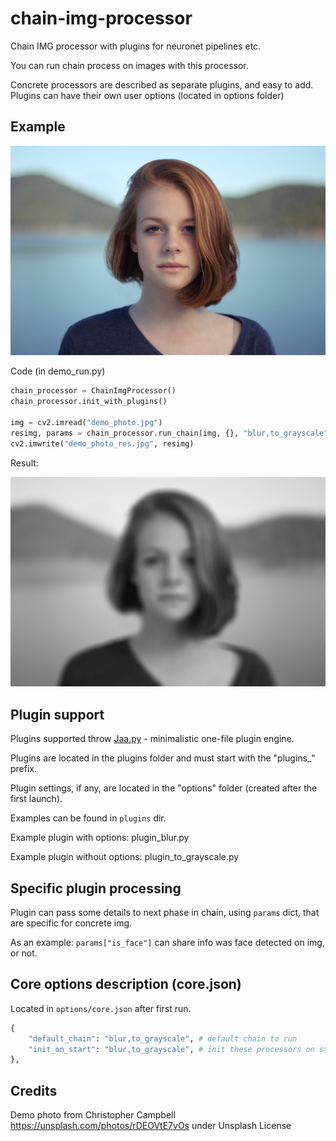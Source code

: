 # chain-img-processor
Chain IMG processor with plugins for neuronet pipelines etc.

You can run chain process on images with this processor. 

Concrete processors are described as separate plugins, and easy to add. Plugins can have their own user options (located in options folder) 
## Example 

![origin](/demo_photo.jpg "origin photo")

Code (in demo_run.py)
```python
chain_processor = ChainImgProcessor()
chain_processor.init_with_plugins()

img = cv2.imread("demo_photo.jpg")
resimg, params = chain_processor.run_chain(img, {}, "blur,to_grayscale")
cv2.imwrite("demo_photo_res.jpg", resimg)
```

Result:

![result](/demo_photo_res.jpg "result photo")

## Plugin support

Plugins supported throw [Jaa.py](https://github.com/janvarev/jaapy) - minimalistic one-file plugin engine.

Plugins are located in the plugins folder and must start with the "plugins_" prefix.

Plugin settings, if any, are located in the "options" folder (created after the first launch).

Examples can be found in `plugins` dir.

Example plugin with options: plugin_blur.py

Example plugin without options: plugin_to_grayscale.py

## Specific plugin processing

Plugin can pass some details to next phase in chain, using `params` dict, that are specific for concrete img. 

As an example: `params["is_face"]` can share info was face detected on img, or not.

## Core options description (core.json)

Located in `options/core.json` after first run.

```python
{
    "default_chain": "blur,to_grayscale", # default chain to run
    "init_on_start": "blur,to_grayscale", # init these processors on start
},
```

## Credits
Demo photo from Christopher Campbell https://unsplash.com/photos/rDEOVtE7vOs under Unsplash License
